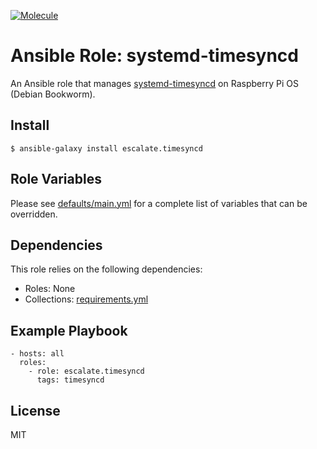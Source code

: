 [![Molecule](https://github.com/escalate/ansible-raspberry-systemd-timesyncd/actions/workflows/molecule.yml/badge.svg?branch=master&event=push)](https://github.com/escalate/ansible-raspberry-systemd-timesyncd/actions/workflows/molecule.yml)

# Ansible Role: systemd-timesyncd

An Ansible role that manages [systemd-timesyncd](https://www.freedesktop.org/software/systemd/man/systemd-timesyncd.service.html) on Raspberry Pi OS (Debian Bookworm).

## Install

```
$ ansible-galaxy install escalate.timesyncd
```

## Role Variables

Please see [defaults/main.yml](https://github.com/escalate/ansible-raspberry-systemd-timesyncd/blob/master/defaults/main.yml) for a complete list of variables that can be overridden.

## Dependencies

This role relies on the following dependencies:

* Roles: None
* Collections: [requirements.yml](https://github.com/escalate/ansible-raspberry-systemd-timesyncd/blob/master/requirements.yml)

## Example Playbook

```
- hosts: all
  roles:
    - role: escalate.timesyncd
      tags: timesyncd
```

## License

MIT

